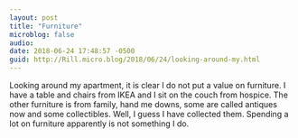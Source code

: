 ```yaml
---
layout: post
title: "Furniture"
microblog: false
audio: 
date: 2018-06-24 17:48:57 -0500
guid: http://Rill.micro.blog/2018/06/24/looking-around-my.html
---
```

Looking around my apartment, it is clear I do not put a value on furniture. I have a table and chairs from IKEA and I sit on the couch from hospice. The other furniture is from family, hand me downs, some are called antiques now and some collectibles. Well, I guess I have collected them. Spending a lot on furniture apparently is not something I do.
